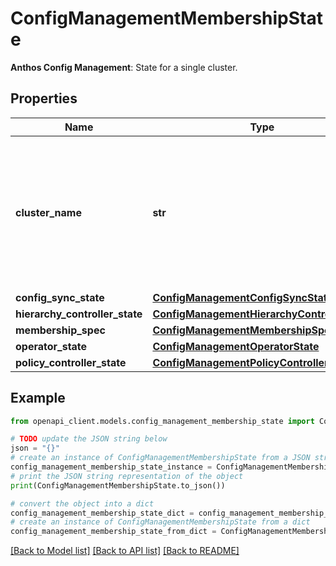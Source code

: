 # ConfigManagementMembershipState

**Anthos Config Management**: State for a single cluster.

## Properties

Name | Type | Description | Notes
------------ | ------------- | ------------- | -------------
**cluster_name** | **str** | This field is set to the &#x60;cluster_name&#x60; field of the Membership Spec if it is not empty. Otherwise, it is set to the cluster&#39;s fleet membership name. | [optional] 
**config_sync_state** | [**ConfigManagementConfigSyncState**](ConfigManagementConfigSyncState.md) |  | [optional] 
**hierarchy_controller_state** | [**ConfigManagementHierarchyControllerState**](ConfigManagementHierarchyControllerState.md) |  | [optional] 
**membership_spec** | [**ConfigManagementMembershipSpec**](ConfigManagementMembershipSpec.md) |  | [optional] 
**operator_state** | [**ConfigManagementOperatorState**](ConfigManagementOperatorState.md) |  | [optional] 
**policy_controller_state** | [**ConfigManagementPolicyControllerState**](ConfigManagementPolicyControllerState.md) |  | [optional] 

## Example

```python
from openapi_client.models.config_management_membership_state import ConfigManagementMembershipState

# TODO update the JSON string below
json = "{}"
# create an instance of ConfigManagementMembershipState from a JSON string
config_management_membership_state_instance = ConfigManagementMembershipState.from_json(json)
# print the JSON string representation of the object
print(ConfigManagementMembershipState.to_json())

# convert the object into a dict
config_management_membership_state_dict = config_management_membership_state_instance.to_dict()
# create an instance of ConfigManagementMembershipState from a dict
config_management_membership_state_from_dict = ConfigManagementMembershipState.from_dict(config_management_membership_state_dict)
```
[[Back to Model list]](../README.md#documentation-for-models) [[Back to API list]](../README.md#documentation-for-api-endpoints) [[Back to README]](../README.md)


